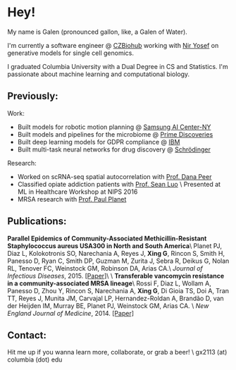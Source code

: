 # Hey!

My name is Galen (pronounced gallon, like, a Galen of Water). 

I'm currently a software engineer @ [CZBiohub](https://czbiohub.org) working with [Nir Yosef](https://yoseflab.github.io/) on generative models for single cell genomics. 

I graduated Columbia University with a Dual Degree in CS and Statistics. I'm passionate about machine learning and computational biology.

## Previously: 

Work:
* Built models for robotic motion planning @ [Samsung AI Center-NY](https://research.samsung.com/aicenter_ny)
* Built models and pipelines for the microbiome @ [Prime Discoveries](https://www.primediscoveries.com)
* Built deep learning models for GDPR compliance @ [IBM](https://www.ibm.com)
* Built multi-task neural networks for drug discovery @ [Schrödinger](https://www.schrodinger.com)

Research:
* Worked on scRNA-seq spatial autocorrelation with [Prof. Dana Peer](https://www.mskcc.org/research/ski/labs/dana-pe-er)
* Classified opiate addiction patients with [Prof. Sean Luo](http://www.columbia.edu/~xsl2101/) \\
Presented at ML in Healthcare Workshop at NIPS 2016
* MRSA research with [Prof. Paul Planet](https://www.chop.edu/doctors/planet-paul-j)

## Publications:
**Parallel Epidemics of Community-Associated Methicillin-Resistant Staphylococcus aureus USA300 in North and South America**\\
Planet PJ, Diaz L, Kolokotronis SO, Narechania A, Reyes J, **Xing G**, Rincon S, Smith H, Panesso D, Ryan C, Smith DP, Guzman M, Zurita J, Sebra R, Deikus G, Nolan RL, Tenover FC, Weinstock GM, Robinson DA, Arias CA.\\
*Journal of Infectious Diseases*, 2015. [[Paper]](https://www.ncbi.nlm.nih.gov/pubmed/26048971)\\
\\
**Transferable vancomycin resistance in a community-associated MRSA lineage**\\
Rossi F, Diaz L, Wollam A, Panesso D, Zhou Y, Rincon S, Narechania A, **Xing G**, Di Gioia 	TS, Doi A, Tran TT, Reyes J, Munita JM, Carvajal LP, Hernandez-Roldan A, Brandão D, van der Heijden IM, Murray BE, Planet PJ, Weinstock GM, Arias CA. \\
*New England Journal of Medicine*, 2014. [[Paper]](https://www.nejm.org/doi/10.1056/NEJMoa1303359?url_ver=Z39.88-2003&rfr_id=ori:rid:crossref.org&rfr_dat=cr_pub%3dwww.ncbi.nlm.nih.gov)

## Contact:
Hit me up if you wanna learn more, collaborate, or grab a beer! \\
gx2113 (at) columbia (dot) edu
